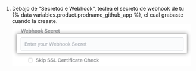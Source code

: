 1. Debajo de "Secretod e Webhook", teclea el secreto de webhook de tu {% data variables.product.prodname_github_app %}, el cual grabaste cuando la creaste. ![Campo secreto de webhook](/assets/images/help/insights/webhook-secret.png)
